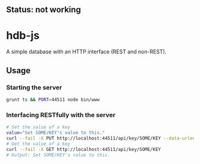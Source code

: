 ## Status: not working

# hdb-js
A simple database with an HTTP interface (REST and non-REST).

## Usage

### Starting the server
```bash
grunt ts && PORT=44511 node bin/www
```

### Interfacing RESTfully with the server
```bash
# Set the value of a key
value="Set SOME/KEY's value to this."
curl --fail -X PUT http://localhost:44511/api/key/SOME/KEY --data-urlencode "value=${value}"
# Get the value of a key
curl --fail -X GET http://localhost:44511/api/key/SOME/KEY
# Output: Set SOME/KEY's value to this.
```
